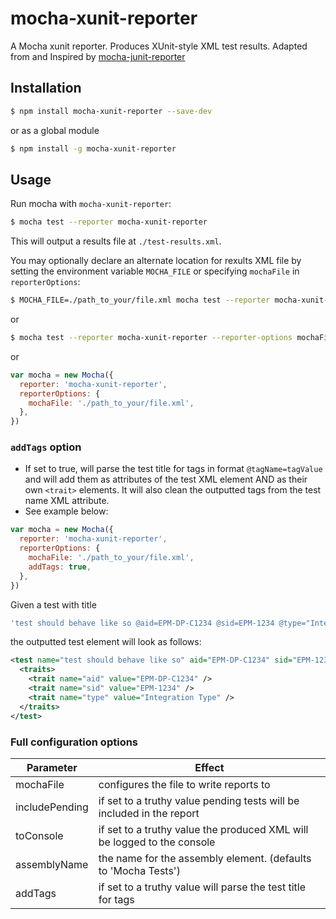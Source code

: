 # mocha-xunit-reporter

A Mocha xunit reporter. Produces XUnit-style XML test results.
Adapted from and Inspired by [mocha-junit-reporter](https://github.com/michaelleeallen/mocha-junit-reporter)

## Installation

```bash
$ npm install mocha-xunit-reporter --save-dev
```

or as a global module

```bash
$ npm install -g mocha-xunit-reporter
```

## Usage

Run mocha with `mocha-xunit-reporter`:

```bash
$ mocha test --reporter mocha-xunit-reporter
```

This will output a results file at `./test-results.xml`.

You may optionally declare an alternate location for rexults XML file by setting the environment variable `MOCHA_FILE` or specifying `mochaFile` in `reporterOptions`:

```bash
$ MOCHA_FILE=./path_to_your/file.xml mocha test --reporter mocha-xunit-reporter
```

or

```bash
$ mocha test --reporter mocha-xunit-reporter --reporter-options mochaFile=./path_to_your/file.xml
```

or

```javascript
var mocha = new Mocha({
  reporter: 'mocha-xunit-reporter',
  reporterOptions: {
    mochaFile: './path_to_your/file.xml',
  },
})
```

### `addTags` option

- If set to true, will parse the test title for tags in format `@tagName=tagValue` and will add them as attributes of the test XML element AND as their own `<trait>` elements. It will also clean the outputted tags from the test name XML attribute.
- See example below:

```javascript
var mocha = new Mocha({
  reporter: 'mocha-xunit-reporter',
  reporterOptions: {
    mochaFile: './path_to_your/file.xml',
    addTags: true,
  },
})
```

Given a test with title

```javascript
'test should behave like so @aid=EPM-DP-C1234 @sid=EPM-1234 @type="Integration Type"'
```

the outputted test element will look as follows:

```xml
<test name="test should behave like so" aid="EPM-DP-C1234" sid="EPM-1234" type="Integration Type">
  <traits>
    <trait name="aid" value="EPM-DP-C1234" />
    <trait name="sid" value="EPM-1234" />
    <trait name="type" value="Integration Type" />
  </traits>
</test>
```

### Full configuration options

| Parameter      | Effect                                                                  |
| -------------- | ----------------------------------------------------------------------- |
| mochaFile      | configures the file to write reports to                                 |
| includePending | if set to a truthy value pending tests will be included in the report   |
| toConsole      | if set to a truthy value the produced XML will be logged to the console |
| assemblyName   | the name for the assembly element. (defaults to 'Mocha Tests')          |
| addTags        | if set to a truthy value will parse the test title for tags             |
